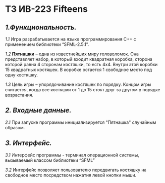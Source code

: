# __ТЗ ИВ-223 Fifteens__


## ___1.Функциональность.___

  _1.1_ Игра разрабатывается на языке программирования C++ с применением библиотеки “SFML-2.5.1”.
 
  _1.2_ **Пятнашки** – одна из известнейших миру головоломок. Она представляет набор, в который входит квадратная коробка, сторона которой равна 4 сторонам костяшки, то есть 4х4. Внутри этой коробки 15 квадратных костяшек. В коробке остается 1 свободное место под одну костяшку.

  _1.3_ Цель игры – упорядочивание костяшек по порядку. Концом игры считается, когда все костяшки от 1 до 15 стоят друг за другом в порядке возрастания.

## ___2. Входные данные.___

  _2.1_ При запуске программы инициализируется "Пятнашка" случайным образом.

## ___3. Интерфейс.___

  _3.1_ Интерфейс программы - терминал операционной системы, вызываемый классом библиотеки “SFML”

  _3.2_ Интерфейс позволяет пользователю передвигать костяшку на свободное место посредством нажатия левой кнопки мыши.
      
